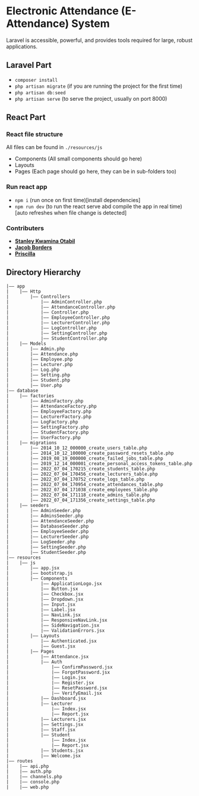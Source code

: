 # Electronic Attendance (E-Attendance) System

Laravel is accessible, powerful, and provides tools required for large, robust applications.

## Laravel Part

-   `composer install`
-   `php artisan migrate` (if you are running the project for the first time)
-   `php artisan db:seed`
-   `php artisan serve` (to serve the project, usually on port 8000)

## React Part

### React file structure

All files can be found in `./resources/js`

-   Components (All small components should go here)
-   Layouts
-   Pages (Each page should go here, they can be in sub-folders too)

### Run react app

-   `npm i` (run once on first time)[install dependencies]
-   `npm run dev` (to run the react serve abd compile the app in real time)[auto refreshes when file change is detected]

### Contributers

-   **[Stanley Kwamina Otabil](https://github.com/HueyWhyte)**
-   **[Jacob Borders](https://github.com/kwesi-codekid)**
-   **[Priscilla](https://github.com/priscilla)**

## Directory Hierarchy

```
|—— app
|    |—— Http
|        |—— Controllers
|            |—— AdminController.php
|            |—— AttendanceController.php
|            |—— Controller.php
|            |—— EmployeeController.php
|            |—— LecturerController.php
|            |—— LogController.php
|            |—— SettingController.php
|            |—— StudentController.php
|    |—— Models
|        |—— Admin.php
|        |—— Attendance.php
|        |—— Employee.php
|        |—— Lecturer.php
|        |—— Log.php
|        |—— Setting.php
|        |—— Student.php
|        |—— User.php
|—— database
|    |—— factories
|        |—— AdminFactory.php
|        |—— AttendanceFactory.php
|        |—— EmployeeFactory.php
|        |—— LecturerFactory.php
|        |—— LogFactory.php
|        |—— SettingFactory.php
|        |—— StudentFactory.php
|        |—— UserFactory.php
|    |—— migrations
|        |—— 2014_10_12_000000_create_users_table.php
|        |—— 2014_10_12_100000_create_password_resets_table.php
|        |—— 2019_08_19_000000_create_failed_jobs_table.php
|        |—— 2019_12_14_000001_create_personal_access_tokens_table.php
|        |—— 2022_07_04_170215_create_students_table.php
|        |—— 2022_07_04_170456_create_lecturers_table.php
|        |—— 2022_07_04_170752_create_logs_table.php
|        |—— 2022_07_04_170954_create_attendances_table.php
|        |—— 2022_07_04_171038_create_employees_table.php
|        |—— 2022_07_04_171118_create_admins_table.php
|        |—— 2022_07_04_171356_create_settings_table.php
|    |—— seeders
|        |—— AdminSeeder.php
|        |—— AdminsSeeder.php
|        |—— AttendanceSeeder.php
|        |—— DatabaseSeeder.php
|        |—— EmployeeSeeder.php
|        |—— LecturerSeeder.php
|        |—— LogSeeder.php
|        |—— SettingSeeder.php
|        |—— StudentSeeder.php
|—— resources
|    |—— js
|        |—— app.jsx
|        |—— bootstrap.js
|        |—— Components
|            |—— ApplicationLogo.jsx
|            |—— Button.jsx
|            |—— Checkbox.jsx
|            |—— Dropdown.jsx
|            |—— Input.jsx
|            |—— Label.jsx
|            |—— NavLink.jsx
|            |—— ResponsiveNavLink.jsx
|            |—— SideNavigation.jsx
|            |—— ValidationErrors.jsx
|        |—— Layouts
|            |—— Authenticated.jsx
|            |—— Guest.jsx
|        |—— Pages
|            |—— Attendance.jsx
|            |—— Auth
|                |—— ConfirmPassword.jsx
|                |—— ForgotPassword.jsx
|                |—— Login.jsx
|                |—— Register.jsx
|                |—— ResetPassword.jsx
|                |—— VerifyEmail.jsx
|            |—— Dashboard.jsx
|            |—— Lecturer
|                |—— Index.jsx
|                |—— Report.jsx
|            |—— Lecturers.jsx
|            |—— Settings.jsx
|            |—— Staff.jsx
|            |—— Student
|                |—— Index.jsx
|                |—— Report.jsx
|            |—— Students.jsx
|            |—— Welcome.jsx
|—— routes
|    |—— api.php
|    |—— auth.php
|    |—— channels.php
|    |—— console.php
|    |—— web.php
```
